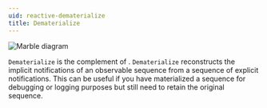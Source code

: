```yaml
---
uid: reactive-dematerialize
title: Dematerialize
---
```


![Marble diagram](~/images/reactive-dematerialize.svg)

`Dematerialize` is the complement of <xref href="Bonsai.Reactive.Materialize"/>. `Dematerialize` reconstructs the implicit notifications of an observable sequence from a sequence of explicit notifications. This can be useful if you have materialized a sequence for debugging or logging purposes but still need to retain the original sequence.
